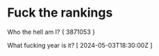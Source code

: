 # Fuck the rankings

Who the hell am I?
{ 3871053 }

What fucking year is it?
[ 2024-05-03T18:30:00Z ]
